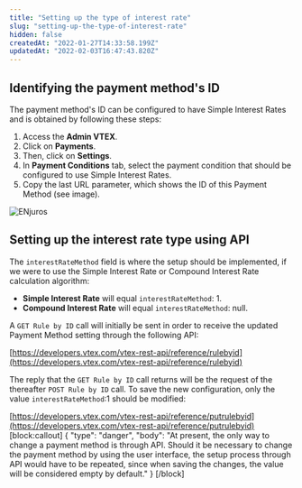 ```yaml
---
title: "Setting up the type of interest rate"
slug: "setting-up-the-type-of-interest-rate"
hidden: false
createdAt: "2022-01-27T14:33:58.199Z"
updatedAt: "2022-02-03T16:47:43.820Z"
---
```


## Identifying the payment method's ID

The payment method's ID can be configured to have Simple Interest Rates and is obtained by following these steps:

1. Access the **Admin VTEX**.
2. Click on **Payments**.
3. Then, click on **Settings**.
4. In **Payment Conditions** tab, select the payment condition that should be configured to use Simple Interest Rates.
5. Copy the last URL parameter, which shows the ID of this Payment Method (see image).

![ENjuros](https://cdn.jsdelivr.net/gh/vtexdocs/dev-portal-content@readme-docs/docs/guides/Payments/payments-configuration-guides/b6f8c9d-ENjuros_18.png)

## Setting up the interest rate type using API

The `interestRateMethod` field is where the setup should be implemented, if we were to use the Simple Interest Rate or Compound Interest Rate calculation algorithm:

- **Simple Interest Rate** will equal `interestRateMethod`: 1.
- **Compound Interest Rate** will equal `interestRateMethod`: null.

A `GET Rule by ID` call will initially be sent in order to receive the updated Payment Method setting through the following API:

[https://developers.vtex.com/vtex-rest-api/reference/rulebyid](https://developers.vtex.com/vtex-rest-api/reference/rulebyid)

The reply that the `GET Rule by ID` call returns will be the request of the thereafter `POST Rule by ID` call. To save the new configuration, only the value `interestRateMethod`:1 should be modified:

[https://developers.vtex.com/vtex-rest-api/reference/putrulebyid](https://developers.vtex.com/vtex-rest-api/reference/putrulebyid)
[block:callout]
{
  "type": "danger",
  "body": "At present, the only way to change a payment method is through API. Should it be necessary to change the payment method by using the user interface, the setup process through API would have to be repeated, since when saving the changes, the value will be considered empty by default."
}
[/block]
